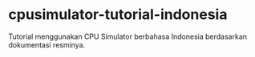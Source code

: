 # cpusimulator-tutorial-indonesia
Tutorial menggunakan CPU Simulator berbahasa Indonesia berdasarkan dokumentasi resminya.
